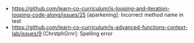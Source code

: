 * https://github.com/learn-co-curriculum/js-looping-and-iteration-looping-code-along/issues/25 [aparkening]: Incorrect method name in test
* https://github.com/learn-co-curriculum/js-advanced-functions-context-lab/issues/9 [ChrstphGrnr]: Spelling error
